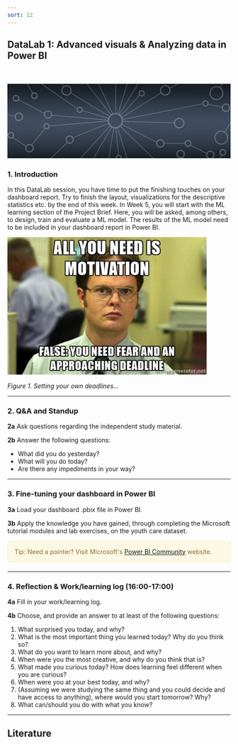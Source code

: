 ```yaml
---
sort: 12
---
```


## __DataLab 1: Advanced visuals & Analyzing data in Power BI__
\
\
<img src="./images/datalab_banner.jpg" alt="Books banner" width="600"/>

### 1. Introduction

In this DataLab session, you have time to put the finishing touches on your dashboard report. Try to finish the layout, visualizations for the descriptive statistics etc. by the end of this week. In Week 5, you will start with the ML learning section of the Project Brief. Here, you will be asked, among others, to design, train and evaluate a ML model. The results of the ML model need to be included in your dashboard report in Power BI.

<img src="./images/deadline_meme.jfif" alt="Power BI dashboard" width="450"/>

*Figure 1. Setting your own deadlines...*

***

### 2. Q&A and Standup

__2a__ Ask questions regarding the independent study material.

__2b__ Answer the following questions:

- What did you do yesterday?
- What will you do today?
- Are there any impediments in your way?

***

### 3. Fine-tuning your dashboard in Power BI

__3a__ Load your dashboard .pbix file in Power BI.

__3b__ Apply the knowledge you have gained, through completing the Microsoft tutorial modules and lab exercises, on the youth care dataset.

<div style="padding: 15px; border: 1px solid transparent; border-color: transparent; margin-bottom: 20px; border-radius: 4px; color: #8a6d3b;; background-color: #fcf8e3; border-color: #faebcc;">
Tip: Need a pointer? Visit Microsoft's <a href="(https://community.powerbi.com/">Power BI Community</a> website.
</div>

***

### 4. Reflection & Work/learning log (16:00-17:00)

__4a__ Fill in your work/learning log.

__4b__ Choose, and provide an answer to at least of the following questions:

1. What surprised you today, and why?
2. What is the most important thing you learned today? Why do you think so?
3. What do you want to learn more about, and why?
4. When were you the most creative, and why do you think that is?
5. What made you curious today? How does learning feel different when you are curious?
6. When were you at your best today, and why?
7. (Assuming we were studying the same thing and you could decide and have access to anything), where would you start tomorrow? Why?
8. What can/should you do with what you know?

***

## __Literature__
